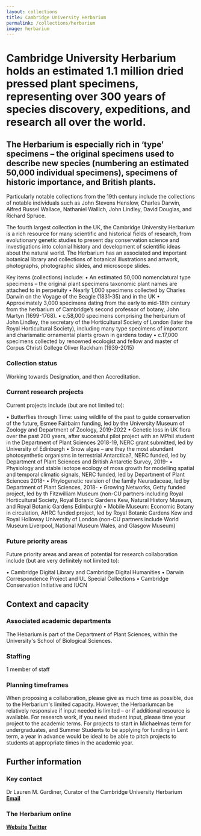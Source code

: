 ```yaml
---
layout: collections
title: Cambridge University Herbarium
permalink: /collections/herbarium
image: herbarium
---
```

<h1>Cambridge University Herbarium holds an estimated 1.1 million dried pressed plant specimens, representing over 300 years of species discovery, expeditions, and research all over the world.</h1> 

<h2>The Herbarium is especially rich in ‘type’ specimens – the original specimens used to describe new species (numbering an estimated 50,000 individual specimens), specimens of historic importance, and British plants.</h2>

Particularly notable collections from the 19th century include the collections of notable individuals such as John Stevens Henslow, Charles Darwin, Alfred Russel Wallace, Nathaniel Wallich, John Lindley, David Douglas, and Richard Spruce. 

The fourth largest collection in the UK, the Cambridge University Herbarium is a rich resource for many scientific and historical fields of research, from evolutionary genetic studies to present day conservation science and investigations into colonial history and development of scientific ideas about the natural world. The Herbarium has an associated and important botanical library and collections of botanical illustrations and artwork, photographs, photographic slides, and microscope slides.  

Key items (collections) include:
•	An estimated 50,000 nomenclatural type specimens – the original plant specimens taxonomic plant names are attached to in perpetuity
•	Nearly 1,000 specimens collected by Charles Darwin on the Voyage of the Beagle (1831-35) and in the UK
•	Approximately 3,000 specimens dating from the early to mid-18th century from the herbarium of Cambridge’s second professor of botany, John Martyn (1699-1768).
•	c.58,000 specimens comprising the herbarium of John Lindley, the secretary of the Horticultural Society of London (later the Royal Horticultural Society), including many type specimens of important and charismatic ornamental plants grown in gardens today 
•	c.17,000 specimens collected by renowned ecologist and fellow and master of Corpus Christi College Oliver Rackham (1939-2015)

<h3>Collection status</h3>

Working towards Designation, and then Accreditation.

<h3>Current research projects</h3>

Current projects include (but are not limited to):
 
•	Butterflies through Time: using wildlife of the past to guide conservation of the future, Esmee Fairbairn funding, led by the University Museum of Zoology and Department of Zoology, 2019-2022
•	Genetic loss in UK flora over the past 200 years, after successful pilot project with an MPhil student in the Department of Plant Sciences 2018-19, NERC grant submitted, led by University of Edinburgh 
•	Snow algae – are they the most abundant photosynthetic organisms in terrestrial Antarctica?, NERC funded, led by Department of Plant Sciences and British Antarctic Survey, 2019-
•	Physiology and stable isotope ecology of moss growth for modelling spatial and temporal climatic signals, NERC funded, led by Department of Plant Sciences 2018-
•	Phylogenetic revision of the family Neuradaceae, led by Department of Plant Sciences, 2018-
•	Growing Networks, Getty funded project, led by th Fitzwilliam Museum (non-CU partners including Royal Horticultural Society, Royal Botanic Gardens Kew, Natural History Museum, and Royal Botanic Gardens Edinburgh) 
•	Mobile Museum: Economic Botany in circulation, AHRC funded project, led by Royal Botanic Gardens Kew and Royal Holloway University of London (non-CU partners include World Museum Liverpool, National Museum Wales, and Glasgow Museum)

<h3>Future priority areas</h3>
Future priority areas and areas of potential for research collaboration include (but are very definitely not limited to):
 
•	Cambridge Digital Library and Cambridge Digital Humanities
•	Darwin Correspondence Project and UL Special Collections 
•	Cambridge Conservation Initiative and IUCN

<h2>Context and capacity</h2>

<h3>Associated academic departments</h3>

The Hebarium is part of the Department of Plant Sciences, within the University's School of Biological Sciences.

<h3>Staffing</h3>

1 member of staff

<h3>Planning timeframes</h3>

When proposing a collaboration, please give as much time as possible, due to the Herbarium's limited capacity. However, the Herbariumcan be relatively responsive if input needed is limited – or if additional resource is available. For research work, if you need student input, please time your project to the academic terms. For projects to start in Michaelmas term for undergraduates, and Summer Students to be applying for funding in Lent term, a year in advance would be ideal to be able to pitch projects to students at appropriate times in the academic year. 

<h2>Further information</h2>

<h3>Key contact</h3>
Dr Lauren M. Gardiner, Curator of the Cambridge University Herbarium <b>
<a href="mailto:lmg32@cam.ac.uk">Email</a> 

<h3>The Herbarium online</h3>
<a href="https://data.plantsci.cam.ac.uk/herbarium/">Website</a><b>
<a href="http://twitter.com/cuherb">Twitter</a> 
